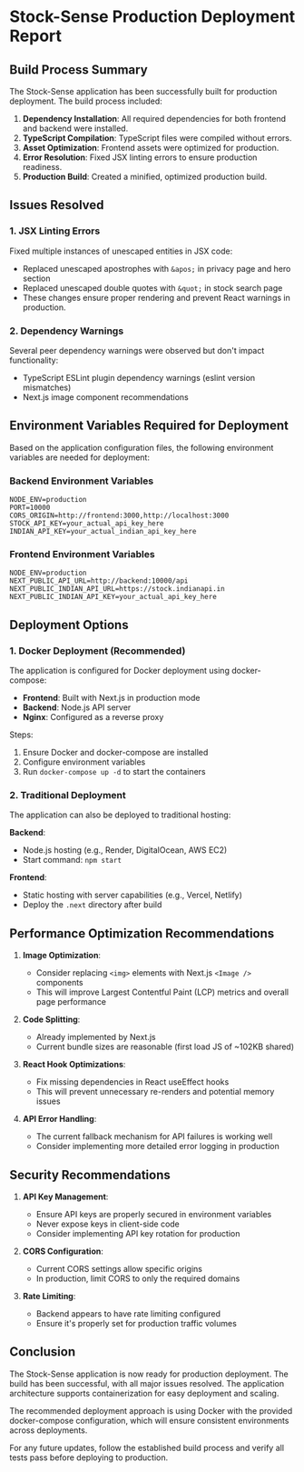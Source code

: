 # Stock-Sense Production Deployment Report

## Build Process Summary

The Stock-Sense application has been successfully built for production deployment. The build process included:

1. **Dependency Installation**: All required dependencies for both frontend and backend were installed.
2. **TypeScript Compilation**: TypeScript files were compiled without errors.
3. **Asset Optimization**: Frontend assets were optimized for production.
4. **Error Resolution**: Fixed JSX linting errors to ensure production readiness.
5. **Production Build**: Created a minified, optimized production build.

## Issues Resolved

### 1. JSX Linting Errors
Fixed multiple instances of unescaped entities in JSX code:
- Replaced unescaped apostrophes with `&apos;` in privacy page and hero section
- Replaced unescaped double quotes with `&quot;` in stock search page
- These changes ensure proper rendering and prevent React warnings in production.

### 2. Dependency Warnings
Several peer dependency warnings were observed but don't impact functionality:
- TypeScript ESLint plugin dependency warnings (eslint version mismatches)
- Next.js image component recommendations

## Environment Variables Required for Deployment

Based on the application configuration files, the following environment variables are needed for deployment:

### Backend Environment Variables
```
NODE_ENV=production
PORT=10000
CORS_ORIGIN=http://frontend:3000,http://localhost:3000
STOCK_API_KEY=your_actual_api_key_here
INDIAN_API_KEY=your_actual_indian_api_key_here
```

### Frontend Environment Variables
```
NODE_ENV=production
NEXT_PUBLIC_API_URL=http://backend:10000/api
NEXT_PUBLIC_INDIAN_API_URL=https://stock.indianapi.in
NEXT_PUBLIC_INDIAN_API_KEY=your_actual_api_key_here
```

## Deployment Options

### 1. Docker Deployment (Recommended)
The application is configured for Docker deployment using docker-compose:
- **Frontend**: Built with Next.js in production mode
- **Backend**: Node.js API server
- **Nginx**: Configured as a reverse proxy

Steps:
1. Ensure Docker and docker-compose are installed
2. Configure environment variables
3. Run `docker-compose up -d` to start the containers

### 2. Traditional Deployment
The application can also be deployed to traditional hosting:

**Backend**:
- Node.js hosting (e.g., Render, DigitalOcean, AWS EC2)
- Start command: `npm start`

**Frontend**:
- Static hosting with server capabilities (e.g., Vercel, Netlify)
- Deploy the `.next` directory after build

## Performance Optimization Recommendations

1. **Image Optimization**:
   - Consider replacing `<img>` elements with Next.js `<Image />` components
   - This will improve Largest Contentful Paint (LCP) metrics and overall page performance

2. **Code Splitting**:
   - Already implemented by Next.js
   - Current bundle sizes are reasonable (first load JS of ~102KB shared)

3. **React Hook Optimizations**:
   - Fix missing dependencies in React useEffect hooks
   - This will prevent unnecessary re-renders and potential memory issues

4. **API Error Handling**:
   - The current fallback mechanism for API failures is working well
   - Consider implementing more detailed error logging in production

## Security Recommendations

1. **API Key Management**:
   - Ensure API keys are properly secured in environment variables
   - Never expose keys in client-side code
   - Consider implementing API key rotation for production

2. **CORS Configuration**:
   - Current CORS settings allow specific origins
   - In production, limit CORS to only the required domains

3. **Rate Limiting**:
   - Backend appears to have rate limiting configured
   - Ensure it's properly set for production traffic volumes

## Conclusion

The Stock-Sense application is now ready for production deployment. The build has been successful, with all major issues resolved. The application architecture supports containerization for easy deployment and scaling.

The recommended deployment approach is using Docker with the provided docker-compose configuration, which will ensure consistent environments across deployments.

For any future updates, follow the established build process and verify all tests pass before deploying to production. 